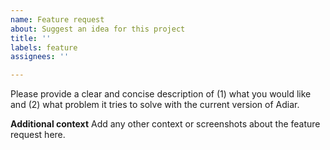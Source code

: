 ```yaml
---
name: Feature request
about: Suggest an idea for this project
title: ''
labels: feature
assignees: ''

---
```


Please provide a clear and concise description of (1) what you would like and (2) what problem it tries to solve with the current version of Adiar.

**Additional context**
Add any other context or screenshots about the feature request here.
